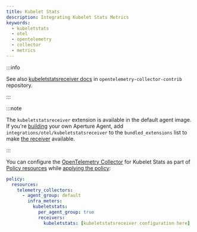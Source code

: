 ```yaml
---
title: Kubelet Stats
description: Integrating Kubelet Stats Metrics
keywords:
  - kubeletstats
  - otel
  - opentelemetry
  - collector
  - metrics
---
```


:::info

See also [kubeletstatsreceiver docs][receiver] in
`opentelemetry-collector-contrib` repository.

:::

:::note

The `kubeletstatsreceiver` extension is available in the default agent image. If
you're [building][build] your own Aperture Agent, add
`integrations/otel/kubeletstatsreceiver` to the `bundled_extensions` list to
make [the receiver][receiver] available.

:::

You can configure the [OpenTelemetry Collector][opentelemetry-collector] for
Kubelet Stats as part of [Policy resources][policy-resources] while [applying
the policy][applying-policy]:

```yaml
policy:
  resources:
    telemetry_collectors:
      - agent_group: default
        infra_meters:
          kubeletstats:
            per_agent_group: true
            receivers:
              kubeletstats: [kubeletstatsreceiver configuration here]
```

[build]: /reference/aperturectl/build/agent/agent.md
[receiver]:
  https://github.com/open-telemetry/opentelemetry-collector-contrib/tree/main/receiver/kubeletstatsreceiver
[opentelemetry-collector]: /reference/policies/spec.md#telemetry-collector
[applying-policy]: /applying-policies/applying-policies.md
[policy-resources]: /reference/policies/spec.md#resources
